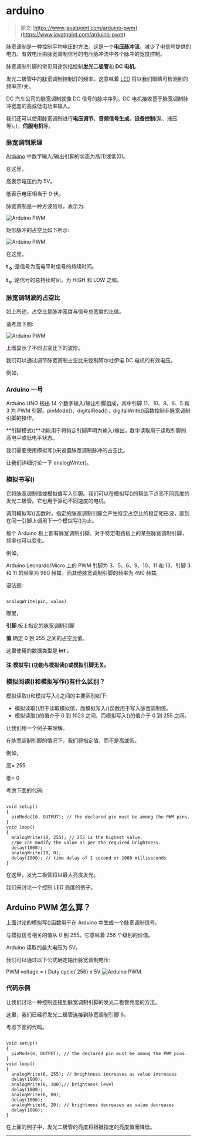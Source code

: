 # arduino

> 原文:[https://www.javatpoint.com/arduino-pwm](https://www.javatpoint.com/arduino-pwm)

脉宽调制是一种控制平均电压的方法。这是一个**电压脉冲流**，减少了电信号提供的电力。有效电压由脉宽调制信号的电压脉冲流中各个脉冲的宽度控制。

脉宽调制引脚的常见用途包括控制**发光二极管**和 **DC 电机**。

发光二极管中的脉宽调制控制灯的频率。这意味着 [LED](https://www.javatpoint.com/led-full-form) 将以我们眼睛可检测到的频率开/关。

DC 汽车公司的脉宽调制就像 DC 信号的脉冲序列。DC 电机接收基于脉宽调制脉冲宽度的高或低电功率输入。

我们还可以使用脉宽调制进行**电压调节、音频信号生成、设备控制**(泵、液压等)。)，**伺服电机**等。

### 脉宽调制原理

[Arduino](https://www.javatpoint.com/arduino) 中数字输入/输出引脚的状态为高(1)或低(0)。

在这里，

高表示电压约为 5V。

低表示电压相当于 0 伏。

脉宽调制是一种方波信号，表示为:

![Arduino PWM](../Images/01e36d3073b4775a44649e6b5dfc4456.png)

矩形脉冲的占空比如下所示:

![Arduino PWM](../Images/fdbba2fbe35270577518966d82898c30.png)

在这里，

**t <sub>o</sub>** :是信号为高电平时信号的持续时间。

**t <sub>c</sub>** :是信号的总持续时间，为 HIGH 和 LOW 之和。

### 脉宽调制波的占空比

如上所述，占空比是脉冲宽度与信号总宽度的比值。

请考虑下图:

![Arduino PWM](../Images/56f987f2248508f218d0450d237606a1.png)

上图显示了不同占空比下的波形。

我们可以通过调节脉宽调制占空比来控制阿尔杜伊诺 DC 电机的有效电压。

例如，

### Arduino 一号

Arduino UNO 板由 14 个数字输入/输出引脚组成，其中引脚 11、10、9、6、5 和 3 为 PWM 引脚。pinMode()，digitalRead()，digitalWrite()函数控制非脉宽调制引脚的操作。

**引脚模式()**功能用于将特定引脚声明为输入/输出。数字读取用于读取引脚的高电平或低电平状态。

我们需要使用模拟写()来设置脉宽调制脉冲的占空比。

让我们详细讨论一下 analogWrite()。

### 模拟书写()

它将脉宽调制值或模拟值写入引脚。我们可以在模拟写()的帮助下点亮不同亮度的发光二极管。它也用于驱动不同速度的电机。

调用模拟写()函数时，指定的脉宽调制引脚会产生特定占空比的稳定矩形波，直到在同一引脚上调用下一个模拟写()为止。

每个 Arduino 板上都有脉宽调制引脚。对于特定电路板上的某些脉宽调制引脚，频率也可以变化。

例如，

Arduino Leonardo/Micro 上的 PWM 引脚为 3、5、6、9、10、11 和 13。引脚 3 和 11 的频率为 980 赫兹，而其他脉宽调制引脚的频率为 490 赫兹。

语法是:

```

analogWrite(pin, value)

```

哪里，

**引脚**:板上指定的脉宽调制引脚

**值**:确定 0 到 255 之间的占空比值。

这里使用的数据类型是 **int** 。

#### 注:模拟写( )功能与模拟读()或模拟引脚无关。

### 模拟阅读()和模拟写作()有什么区别？

模拟读取()和模拟写入()之间的主要区别如下:

*   模拟读取()用于读取模拟值，而模拟写入()函数用于写入脉宽调制值。
*   模拟读取()的值介于 0 到 1023 之间，而模拟写入()的值介于 0 到 255 之间。

让我们用一个例子来理解。

在脉宽调制引脚的情况下，我们将指定值，而不是高或低。

例如，

高= 255

低= 0

考虑下面的代码:

```

void setup()
{
  pinMode(10, OUTPUT); // the declared pin must be among the PWM pins.
}
void loop()
{
  analogWrite(10, 255); // 255 is the highest value.
  //We can modify the value as per the required brightness.
  delay(1000); 
  analogWrite(10, 0);
  delay(1000); // time delay of 1 second or 1000 milliseconds
}

```

在这里，发光二极管将以最大亮度发光。

我们来讨论一个控制 LED 亮度的例子。

## Arduino PWM 怎么算？

上面讨论的模拟写()函数用于在 Arduino 中生成一个脉宽调制信号。

与模拟信号相关的值从 0 到 255。它意味着 256 个级别的价值。

Arduino 读取的最大电压为 5V。

我们可以通过以下公式确定输出脉宽调制电压:

PWM voltage = ( Duty cycle/ 256) x 5V
![Arduino PWM](../Images/25e281472cec4fb83cf1e4f7c1f837fc.png)

### 代码示例

让我们讨论一种控制连接到脉宽调制引脚的发光二极管亮度的方法。

这里，我们已经将发光二极管连接到脉宽调制引脚 6。

考虑下面的代码。

```

void setup()
{
  pinMode(6, OUTPUT); // the declared pin must be among the PWM pins.
}
void loop()
{
  analogWrite(6, 255); // brightness increases as value increases
  delay(1000); 
  analogWrite(6, 180);// brightness level
  delay(1000); 
  analogWrite(6, 80); 
  delay(1000); 
  analogWrite(6, 20); // brightness decreases as value decreases
  delay(1000); 
}

```

在上面的例子中，发光二极管的亮度将根据指定的亮度值而降低。

* * *